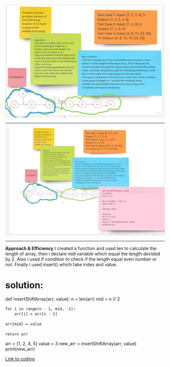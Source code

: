 ![](shift.jpg)
*****
![](vis2.jpg)

*****
**Approach & Efficiency**
 I created a function and used len to calculate the length of array, then i declare mid variable which equal the length devided by 2.
Also i used if condition to  check if the length equal even number or not. Finally i used insert() which take index and value.

# solution:
def insertShiftArray(arr, value):
    n = len(arr)
    mid = n // 2
    
    for i in range(n - 1, mid, -1):
        arr[i] = arr[i - 1]
    
    arr[mid] = value
    
    return arr
arr = [1, 2, 4, 5]
value = 3
new_arr = insertShiftArray(arr, value)
print(new_arr)

[Link to coding](.py)
